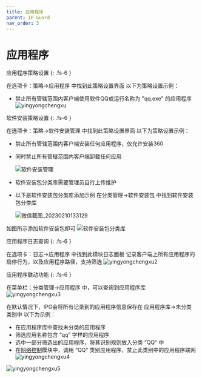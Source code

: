 ```yaml
---
title: 应用程序
parent: IP-Guard
nav_order: 3
---
```


# 应用程序

应用程序策略设置 {: .fs-6 }

在选项卡：策略->应用程序 中找到此策略设置界面 以下为策略设置示例：

* 禁止所有管辖范围内客户端使用软件QQ或运行名称为 "qq.exe" 的应用程序 ![yingyongchengxu](https://user-images.githubusercontent.com/123937106/215986529-3e42fd85-d1ff-4d96-8c15-04afd81da225.png)

软件安装策略设置 {: .fs-6 }

在选项卡：策略->软件安装管理 中找到此策略设置界面 以下为策略设置示例：

* 禁止所有管辖范围内客户端安装任何应用程序，仅允许安装360
*   同时禁止所有管辖范围内客户端卸载任何应用

    ![软件安装管理](https://user-images.githubusercontent.com/123937106/218008460-3f60bc80-e82d-4557-a629-4c7648856e01.png)
* 软件安装包分类库需要管理员自行上传维护
*   以下是软件安装包分类库添加示例 在分类管理->软件安装包 中找到软件安装包分类库

    ![微信截图\_20230210133129](https://user-images.githubusercontent.com/123937106/218009185-e9663926-2d22-4b4e-b222-922da0eb4be6.png)

如图所示添加软件安装包即可 ![软件安装包分类库](https://user-images.githubusercontent.com/123937106/218009831-20e4975a-3fe8-46cf-9f61-8c1462b00aba.png)

应用程序日志查询 {: .fs-6 }

在选项卡：日志->应用程序 中找到此模块日志面板 记录客户端上所有应用程序的启停行为，以及应用程序路径，支持筛选 ![yingyongchengxu2](https://user-images.githubusercontent.com/123937106/215987059-df0ba60b-8392-431f-9230-071d8ac29dec.png)

应用程序联动功能 {: .fs-6 }

在菜单栏：分类管理->应用程序 中，可以查询到应用程序库 ![yingyongchengxu3](https://user-images.githubusercontent.com/123937106/215987368-9efa2ea6-1153-40f1-9ab3-fd26210fc2f0.png)

在默认情况下，IPG会将所有记录到的应用程序信息保存在 应用程序库->未分类 类别中 以下为示例：

* 在应用程序库中查找未分类的应用程序
* 筛选应用名称包含 “qq” 字样的应用程序
* 选中一部分筛选出的应用程序，将其识别规则放入分类 “QQ” 中
* 在[网络控制](wangluokongzhi.md)模块中，调用 “QQ” 类别应用程序，禁止此类别中的应用程序联网 ![yingyongchengxu4](https://user-images.githubusercontent.com/123937106/215988354-5dea041a-cc57-47d3-8704-69cc629ef0f0.png)

![yingyongchengxu5](https://user-images.githubusercontent.com/123937106/215988503-03f76a14-7b1e-496e-969a-3253a0b28970.png)
